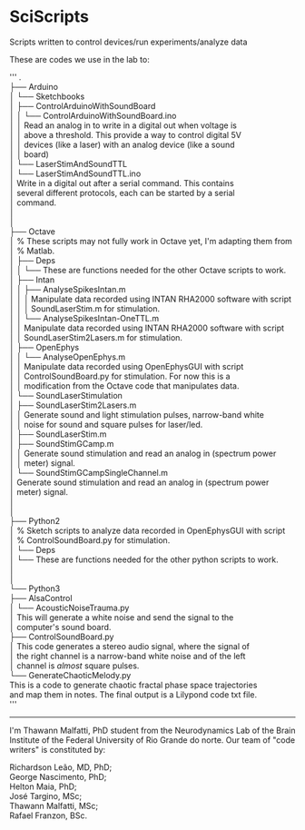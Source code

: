 # SciScripts
Scripts written to control devices/run experiments/analyze data

These are codes we use in the lab to:  

''' 
.  
├── Arduino  
│   └── Sketchbooks  
│       ├── ControlArduinoWithSoundBoard  
│       │   └── ControlArduinoWithSoundBoard.ino  
│       │	  Read an analog in to write in a digital out when voltage is  
│       │	  above a threshold. This provide a way to control digital 5V  
│       │	  devices (like a laser) with an analog device (like a sound   
│       │	  board)    
│       └── LaserStimAndSoundTTL  
│           └── LaserStimAndSoundTTL.ino  
│		  Write in a digital out after a serial command. This contains  
│		  several different protocols, each can be started by a serial  
│		  command.  
│  
│  
├── Octave  
│   % These scripts may not fully work in Octave yet, I'm adapting them from  
│   % Matlab.  
│   ├── Deps  
│   │   └── These are functions needed for the other Octave scripts to work.  
│   ├── Intan  
│   │   ├── AnalyseSpikesIntan.m  
│   │   │     Manipulate data recorded using INTAN RHA2000 software with script  
│   │   │     SoundLaserStim.m for stimulation.  
│   │   └── AnalyseSpikesIntan-OneTTL.m  
│   │         Manipulate data recorded using INTAN RHA2000 software with script  
│   │         SoundLaserStim2Lasers.m for stimulation.  
│   ├── OpenEphys   
│   │   └── AnalyseOpenEphys.m   
│   │         Manipulate data recorded using OpenEphysGUI with script   
│   │         ControlSoundBoard.py for stimulation. For now this is a   
│   │         modification from the Octave code that manipulates data.  
│   └── SoundLaserStimulation  
│       ├── SoundLaserStim2Lasers.m  
│       │     Generate sound and light stimulation pulses, narrow-band white  
│       │     noise for sound and square pulses for laser/led.  
│       ├── SoundLaserStim.m  
│       ├── SoundStimGCamp.m  
│       │     Generate sound stimulation and read an analog in (spectrum power  
│       │     meter) signal.  
│       └── SoundStimGCampSingleChannel.m  
│             Generate sound stimulation and read an analog in (spectrum power   
│             meter) signal.  
│  
│  
├── Python2  
│   % Sketch scripts to analyze data recorded in OpenEphysGUI with script  
│   % ControlSoundBoard.py for stimulation.  
│   └── Deps  
│       └── These are functions needed for the other python scripts to work.  
│  
│  
└── Python3  
    ├── AlsaControl  
    │   └── AcousticNoiseTrauma.py  
    │	      This will generate a white noise and send the signal to the  
    │	      computer's sound board.  
    ├── ControlSoundBoard.py  
    │     This code generates a stereo audio signal, where the signal of  
    │     the right channel is a narrow-band white noise and of the left  
    │     channel is *almost* square pulses.  
    └── GenerateChaoticMelody.py  
	  This is a code to generate chaotic fractal phase space trajectories  
	  and map them in notes. The final output is a Lilypond code txt file.  
'''


___
I'm Thawann Malfatti, PhD student from the Neurodynamics Lab of the Brain  
Institute of the Federal University of Rio Grande do norte. Our team of "code  
writers" is constituted by:

Richardson Leão, MD, PhD;  
George Nascimento, PhD;  
Helton Maia, PhD;  
José Targino, MSc;  
Thawann Malfatti, MSc;  
Rafael Franzon, BSc.
